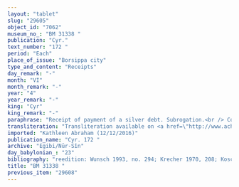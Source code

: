 ```yaml
---
layout: "tablet"
slug: "29605"
object_id: "7062"
museum_no_: "BM 31338 "
publication: "Cyr."
text_number: "172 "
period: "Each"
place_of_issue: "Borsippa city"
type_and_content: "Receipts"
day_remark: "-"
month: "VI"
month_remark: "-"
year: "4"
year_remark: "-"
king: "Cyr"
king_remark: "-"
paraphrase: "Receipt of payment of a silver debt. Subrogation.<br /> Concerns the debt for 3 minas of silver that <strong>B<sub>1</sub></strong> and <strong>B<sub>2</sub></strong> owe to <strong>A</strong> and for which a promissory note has been issued (<em>e&rsquo;ēlu</em>). <strong>A</strong> receives payment (<em>eṭēru</em>) for this debt from <strong>C </strong>(his father-in-law). He should compel the debtors to pay (<em>lapāni na&scaron;&ucirc;</em>, lit. &quot;to take from&quot;), and give the silver to <strong>C</strong> (<em>nadānu</em>) in good conscience (<em>ina amāti</em>, lit. &quot;on the word of&quot;).&nbsp; He guarantees the collection of the said sum of silver (<em>&scaron;ipir &scaron;a kaspa</em>, lit. &ldquo;doing of this sum of silver&rdquo;). In addition, there is an earlier promissory note which is still pending. Names of xxx witnesses and the scribe<br /> &nbsp;<br /> <strong>A </strong>= Itti-Marduk-balāṭu/Nab&ucirc;-ahhē-iddin//Egibi; <strong>B<sub>1</sub></strong> = Rēmūt/Sallana; <strong>B<sub>2 </sub></strong>= Gūzānu/Sūqāya; <strong>C </strong>= Iddin-Marduk/Iqī&scaron;āya//Nūr-S&icirc;n"
transliteration: "Transliteration available on <a href=\"http://www.achemenet.com/fr/item/?/sources-textuelles/textes-par-langues-et-ecritures/babylonien/autres-archives-privees/1669019\" target=\"_blank\">Achemenet</a>"
imported: "Kathleen Abraham (12/12/2016)"
publication_name: "Cyr. 172 "
archive: "Egibi/Nūr-Sîn"
day_babylonian_: "23"
bibliography: "reedition: Wunsch 1993, no. 294; Krecher 1970, 208; Koschaker 1911, 258."
title: "BM 31338 "
previous_item: "29608"
---
```

